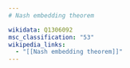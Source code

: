```yaml
---
# Nash embedding theorem

wikidata: Q1306092
msc_classification: "53"
wikipedia_links:
  - "[[Nash embedding theorem]]"
---
```

